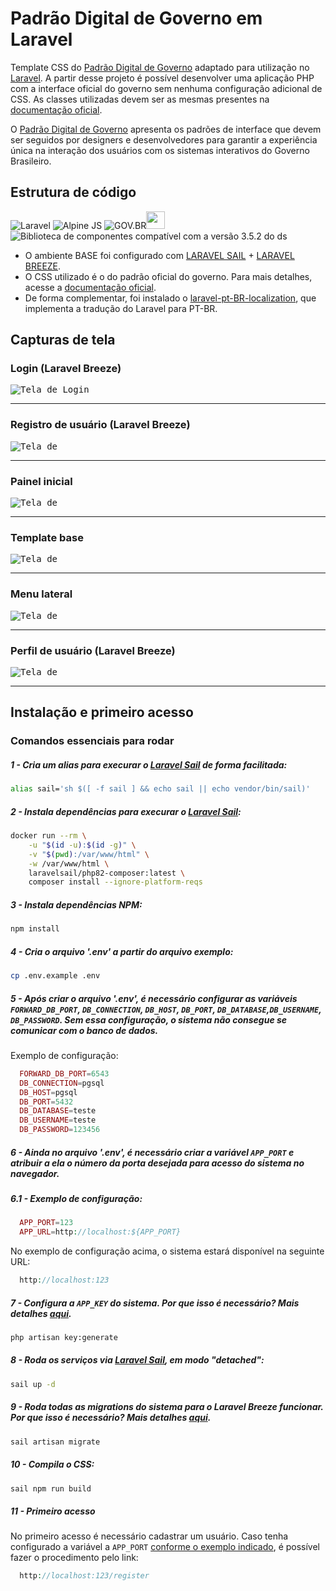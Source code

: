# Padrão Digital de Governo em Laravel

Template CSS do [Padrão Digital de Governo](https://www.gov.br/ds/ 'Acesse a página do Padrão Digital de Governo') 
adaptado para utilização no [Laravel](https://laravel.com/). A partir desse projeto é possível desenvolver uma aplicação 
PHP com a interface oficial do governo sem nenhuma configuração adicional de CSS. As classes utilizadas devem ser as 
mesmas presentes na [documentação oficial](https://www.gov.br/ds/home).  

O [Padrão Digital de Governo](https://www.gov.br/ds/ 'Acesse a página do Padrão Digital de Governo') apresenta os 
padrões de interface que devem ser seguidos por designers e desenvolvedores para garantir a experiência única na 
interação dos usuários com os sistemas interativos do Governo Brasileiro. 

## Estrutura de código

![Laravel](https://img.shields.io/badge/Laravel%2011-FF2D20?style=for-the-badge&logo=laravel&logoColor=white "Laravel 11")
![Alpine JS](https://img.shields.io/badge/Alpine%20JS-8BC0D0?style=for-the-badge&logo=alpinedotjs&logoColor=black "Alpine JS")
![GOV.BR](https://img.shields.io/badge/GOV.BR-blue?style=for-the-badge&labelColor=%23333&color=%230C326F&link=https%3A%2F%2Fwww.gov.br%2Fds)<img src="https://kapowaz.github.io/square-flags/flags/br.svg" height="28" width="30"/>
![Biblioteca de componentes compatível com a versão 3.5.2 do ds](https://img.shields.io/badge/vers%C3%A3o%203.5.2%20do%20ds-blue?style=for-the-badge&labelColor=%23333&color=%230C326F&link=https%3A%2F%2Fwww.gov.br%2Fds)

- O ambiente BASE foi configurado com [LARAVEL SAIL](https://laravel.com/docs/11.x/sail) + [LARAVEL BREEZE](https://laravel.com/docs/11.x/starter-kits#laravel-breeze).
- O CSS utilizado é o do padrão oficial do governo. Para mais detalhes, acesse a [documentação oficial](https://www.gov.br/ds/home).
- De forma complementar, foi instalado o [laravel-pt-BR-localization](https://github.com/lucascudo/laravel-pt-BR-localization), que implementa a tradução do Laravel para PT-BR.

## Capturas de tela

### Login (Laravel Breeze)
<kbd>![Tela de Login]( screenshots/1.png )</kbd>

---

### Registro de usuário (Laravel Breeze)
<kbd>![Tela de ](screenshots/2.png)</kbd>

---

### Painel inicial
<kbd>![Tela de ](screenshots/3.png)</kbd>

---

### Template base
<kbd>![Tela de ](screenshots/4.png)</kbd>

---

### Menu lateral
<kbd>![Tela de ](screenshots/5.png)</kbd>

---

### Perfil de usuário (Laravel Breeze)
<kbd>![Tela de ](screenshots/6.png)</kbd>

---

## Instalação e primeiro acesso

### Comandos essenciais para rodar

##### 1 - Cria um alias para execurar o [Laravel Sail](https://laravel.com/docs/sail) de forma facilitada:
```bash
alias sail='sh $([ -f sail ] && echo sail || echo vendor/bin/sail)'
```

##### 2 - Instala dependências para execurar o [Laravel Sail](https://laravel.com/docs/sail):
```bash
docker run --rm \
    -u "$(id -u):$(id -g)" \
    -v "$(pwd):/var/www/html" \
    -w /var/www/html \
    laravelsail/php82-composer:latest \
    composer install --ignore-platform-reqs
```

##### 3 - Instala dependências NPM:
```bash
npm install
```

##### 4 - Cria o arquivo '.env' a partir do arquivo exemplo:
```bash
cp .env.example .env
```
##### 5 - Após criar o arquivo '.env', é necessário configurar as variáveis `FORWARD_DB_PORT`, `DB_CONNECTION`, `DB_HOST`, `DB_PORT`, `DB_DATABASE`,`DB_USERNAME`, `DB_PASSWORD`. Sem essa configuração, o sistema não consegue se comunicar com o banco de dados.

Exemplo de configuração:
```php
  FORWARD_DB_PORT=6543
  DB_CONNECTION=pgsql
  DB_HOST=pgsql
  DB_PORT=5432
  DB_DATABASE=teste
  DB_USERNAME=teste
  DB_PASSWORD=123456
```
##### 6 - Ainda no arquivo '.env', é necessário criar a variável `APP_PORT` e atribuir a ela o número da porta desejada para acesso do sistema no navegador.

##### 6.1 - Exemplo de configuração:
```php
  APP_PORT=123
  APP_URL=http://localhost:${APP_PORT}
```

No exemplo de configuração acima, o sistema estará disponível na seguinte URL:
```php
  http://localhost:123
```
##### 7 - Configura a `APP_KEY` do sistema. Por que isso é necessário? Mais detalhes [aqui](https://laravel.com/docs/encryption).

```bash
php artisan key:generate
```

##### 8 - Roda os serviços via [Laravel Sail](https://laravel.com/docs/sail), em modo "detached":
```bash
sail up -d
```
##### 9 - Roda todas as migrations do sistema para o Laravel Breeze funcionar. Por que isso é necessário? Mais detalhes [aqui](https://laravel.com/docs/migrations).
```bash
sail artisan migrate
```

##### 10 - Compila o CSS:
```bash
sail npm run build
```

##### 11 - Primeiro acesso

No primeiro acesso é necessário cadastrar um usuário. Caso tenha configurado a variável a `APP_PORT` [conforme o exemplo indicado](#61---exemplo-de-configuração), é possível fazer o procedimento pelo link:

```php
  http://localhost:123/register
```
